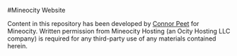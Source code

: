 #Mineocity Website

Content in this repository has been developed by [Connor Peet](http://connorpeet.com) for Mineocity. Written permission from Mineocity Hosting (an Ocity Hosting LLC company) is required for any third-party use of any materials contained herein.
